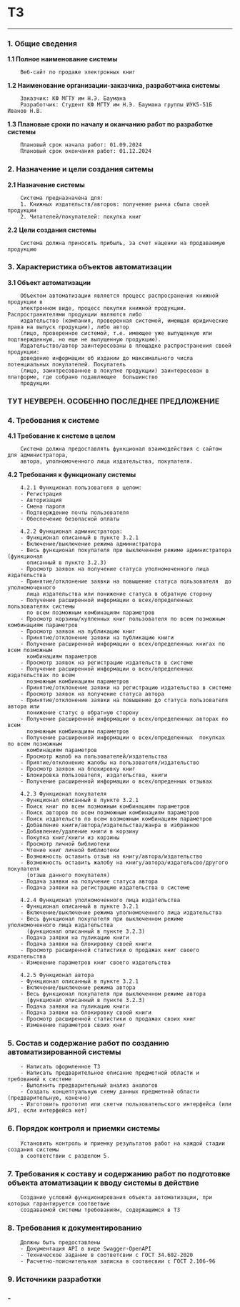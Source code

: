 # ТЗ 
___

### __1. Общие сведения__


__1.1 Полное наименование системы__
        
        Веб-сайт по продаже электронных книг

__1.2 Наименование организации-заказчика, разработчика системы__
    
        Заказчик: КФ МГТУ им Н.Э. Баумана
        Разработчик: Студент КФ МГТУ им Н.Э. Баумана группы ИУК5-51Б Иванов Н.В.

__1.3 Плановые сроки по началу и оканчанию работ по разработке системы__
        
        Плановый срок начала работ: 01.09.2024
        Плановый срок окончания работ: 01.12.2024

### __2. Назначение и цели создания ситемы__

__2.1 Назначение системы__
        
        Система предназначена для:
        1. Книжных издательств/авторов: получение рынка сбыта своей продукции
        2. Читателей/покупателей: покупка книг

__2.2 Цели создания системы__
        
        Система должна приносить прибыль, за счет наценки на продаваемую продукцию

### __3. Характеристика объектов автоматизации__

__3.1 Объект автоматизации__

        Объектом автоматизации является процесс распросранения книжной продукции в 
        электронном виде, процесс покупки книжной продукции. Распространителями продукции являются либо 
        издательство (компания, проверенная системой, имеющая юридические права на выпуск продукции), либо автор 
        (лицо, проверенное системой, т.е. имеющее уже выпущенную или подтвержденную, но еще не выпущенную продукцию). 
        Издательство/автор заинтересованы в площадке распространения своей продукции: 
        доведение информации об издании до максимального числа потенциальных покупателей. Покупатель
        (лицо, заинтресованное в покупке продукции) заинтересован в платформе, где собрано подавляющее  большинство
        продукции

### ТУТ НЕУВЕРЕН. ОСОБЕННО ПОСЛЕДНЕЕ ПРЕДЛОЖЕНИЕ

### __4. Требования к системе__

__4.1 Требование к системе в целом__
    
        Система должна предоставлять функционал взаимодействия с сайтом для администратора, 
        автора, уполномоченного лица издательства, покупателя.

__4.2 Требования к функционалу системы__

        4.2.1 Функционал пользователя в целом:
        - Регистрация
        - Авторизация
        - Смена пароля
        - Подтверждение почты пользователя
        - Обеспечение безопасной оплаты

        4.2.2 Функционал администратора:
        - Функционал описанный в пункте 3.2.1
        - Включение/выключение режима администратора
        - Весь функционал покупателя при выключенном режиме администратора (функционал 
          описанный в пункте 3.2.3)
        - Просмотр заявок на получение статуса уполномоченного лица издательства
        - Принятие/отклонение заявки на повышение статуса пользователя  до уполномоченного 
          лица издательства или понижение статуса в обратную сторону
        - Получение расширенной информации о всех/определенных пользователях системы 
          по всем позможным комбинациям параметров
        - Просмотр корзины/купленных книг пользователя по всем позможным комбинациям параметров
        - Просмотр заявок на публикацию книг
        - Принятие/отклонение заявки на публикацию книги
        - Получение расширенной информации о всех/определенных книгах по всем позможным 
          комбинациям параметров
        - Просмотр заявок на регистрацию издательств в системе
        - Получение расширенной информации о всех/определенных издательствах по всем 
          позможным комбинациям параметров
        - Принятие/отклонение заявки на регистрацию издательства в системе
        - Просмотр заявок на получение статуса автора
        - Принятие/отклонение заявки на повышение до статуса пользователя  автора или 
          понижение статус в обратную сторону
        - Получение расширенной информации о всех/определенных авторах по всем 
          позможным комбинациям параметров
        - Получение расширенной информации о всех/определенных  покупках по всем позможным 
          комбинациям параметров
        - Просмотр жалоб на пользователей/издательства
        - Приятие/отклонение жалобы на пользователя/издательство
        - Просмотр заявок на блокировку книг
        - Блокировка пользователя, издательства, книги
        - Получение расширенной информации о всех/опреденных отзывах
        
        4.2.3 Функционал покупателя
        - Функционал описанный в пункте 3.2.1
        - Поиск книг по всем позможным комбинациям параметров 
        - Поиск авторов по всем позможным комбинациям параметров 
        - Поиск издательств по всем возможным комбинациям параметров
        - Добавление книги/автора/издательства/жанра в избранное
        - Добавление/удаление книги в корзину
        - Покупка книг/книги из корзины
        - Просмотр личной библиотеки
        - Чтение книг личной библиотеки
        - Возможность оставить отзыв на книгу/автора/издательство
        - Возможность оставить жалобу на книгу/автора/издательсво/другого покупателя
          (отзыв данного покупателя)
        - Подача заявки на получение статуса автора
        - Подача заявки на регистрацию издательства в системе

        4.2.4 Функционал уполномоченного лица издательства
        - Функционал описанный в пункте 3.2.1
        - Включение/выключение режима уполномоченного лица издательства
        - Весь функционал покупателя при выключенном режиме уполномоченного лица издательства
          (функционал описанный в пункте 3.2.3)
        - Подача заявки на пуликацию книги
        - Подача заявки на блокировку своей книги
        - Просмотр расширенной статистики о продажах книг своего издательства
        - Изменение параметров книг своего издательства
        
        4.2.5 Функционал автора
        - Функционал описанный в пункте 3.2.1
        - Включение/выключение режима автора
        - Весь функционал покупателя при выключенном режиме автора
          (функционал описанный в пункте 3.2.3)
        - Подача заявки на пуликацию книги
        - Подача заявки на блокировку своей книги
        - Просмотр расширенной статистики о продажах своих книг
        - Изменение параметров своих книг

### 5. __Состав и содержание работ по созданию автоматизированной системы__

        - Написать оформленное ТЗ
        - Написать предварительное описание предметной области и требований к системе
        - Выполнить предварительный анализ аналогов
        - Создать концептуальную схему данных предметной области (предварительную, конечно)
        - Изготовить прототип или скетчи пользовательского интерфейса (или API, если интерфейса нет)

### 6. __Порядок контроля и приемки системы__

        Установить контроль и приемку результатов работ на каждой стадии создания системы 
        в соответствии с разделом 5.

### 7. __Требования к составу и содержанию работ по подготовке объекта атоматизации к вводу системы в действие__

        Создание условий функционирования объекта автоматизации, при которых гарантируется соответвие 
        создаваемой системы требованиям, содержащимся в ТЗ

### 8. __Требования к документированию__

        Должны быть предоставлены
        - Документация API в виде Swagger-OpenAPI
        - Техническое задание в соответсвии с ГОСТ 34.602-2020
        - Расчетно-поиснительная записка в соотвесвии с ГОСТ 2.106-96

### 9. __Источники разработки__

### __-__